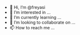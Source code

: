 - 👋 Hi, I’m @freyasi
- 👀 I’m interested in ...
- 🌱 I’m currently learning ...
- 💞️ I’m looking to collaborate on ...
- 📫 How to reach me ...

<!---
freyasi/freyasi is a ✨ special ✨ repository because its `README.md` (this file) appears on your GitHub profile.
You can click the Preview link to take a look at your changes.
--->
